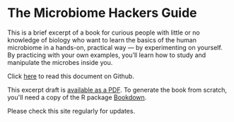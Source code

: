 # The Microbiome Hackers Guide

This is a brief excerpt of a book for curious people with little or no knowledge of biology who want to learn the basics of the human microbiome in a hands-on, practical way — by experimenting on yourself. By practicing with your own examples, you’ll learn how to study and manipulate the microbes inside you.

Click [here](./psm.md) to read this document on Github.

This excerpt draft is [available as a PDF](./_book/psm.pdf). To generate the book from scratch, you'll need a copy of the R package [Bookdown](http://bookdown.org).

Please check this site regularly for updates.

